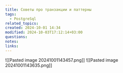 ```yaml
---
title: Советы про транзакции и паттерны
tags:
  - PostgreSql
related_topics: 
created: 2024-10-01 14:34
modified: 2024-10-03T17:12:14+03:00
questions: 
notes: 
links: 
---
```



![[Pasted image 20241001143457.png]]
![[Pasted image 20241001143635.png]]
